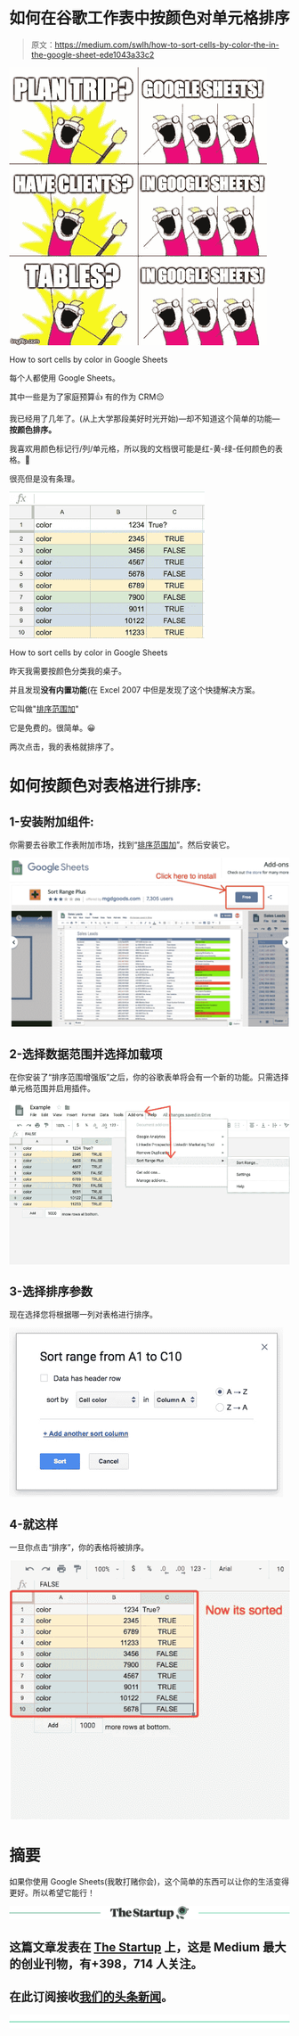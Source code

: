 # 如何在谷歌工作表中按颜色对单元格排序

> 原文：<https://medium.com/swlh/how-to-sort-cells-by-color-the-in-the-google-sheet-ede1043a33c2>

![](img/368df2dc8bc1c7621677bb8d1b7eb6b4.png)

How to sort cells by color in Google Sheets

每个人都使用 Google Sheets。

其中一些是为了家庭预算👍
有的作为 CRM😔

我已经用了几年了。(从上大学那段美好时光开始)—却不知道这个简单的功能— **按颜色排序。**

我喜欢用颜色标记行/列/单元格，所以我的文档很可能是红-黄-绿-任何颜色的表格。🌈

很亮但是没有条理。

![](img/ac5158f896a56eb0b5e1c46864f1428a.png)

How to sort cells by color in Google Sheets

昨天我需要按颜色分类我的桌子。

并且发现**没有内置功能**(在 Excel 2007
中但是发现了这个快捷解决方案。

它叫做"[排序范围加](https://chrome.google.com/webstore/detail/sort-range-plus/gpnmmpfnieilimfbfnnklafihmeffaaa?hl=en&fbclid=IwAR3XCN8oGjzBycxAE4V5yLKWd2WlmwBDD39cJjLrFmZOJKliluiDmBnYnWM)"

它是免费的。很简单。😀

两次点击，我的表格就排序了。

# 如何按颜色对表格进行排序:

## 1-安装附加组件:

你需要去谷歌工作表附加市场，找到“[排序范围加](https://chrome.google.com/webstore/detail/sort-range-plus/gpnmmpfnieilimfbfnnklafihmeffaaa?hl=en&fbclid=IwAR3XCN8oGjzBycxAE4V5yLKWd2WlmwBDD39cJjLrFmZOJKliluiDmBnYnWM)”。然后安装它。

![](img/63bc9482d97ada5e00968d92c79573d3.png)

## 2-选择数据范围并选择加载项

在你安装了“排序范围增强版”之后，你的谷歌表单将会有一个新的功能。只需选择单元格范围并启用插件。

![](img/17272a0b0be8f57c4c8363a6573c4302.png)

## 3-选择排序参数

现在选择您将根据哪一列对表格进行排序。

![](img/6d08106117506d6af145d87ef15986cc.png)

## 4-就这样

一旦你点击“排序”，你的表格将被排序。

![](img/33b351794bb9253c330c74ad17e742d6.png)

# 摘要

如果你使用 Google Sheets(我敢打赌你会)，这个简单的东西可以让你的生活变得更好。所以希望它能行！

[![](img/308a8d84fb9b2fab43d66c117fcc4bb4.png)](https://medium.com/swlh)

## 这篇文章发表在 [The Startup](https://medium.com/swlh) 上，这是 Medium 最大的创业刊物，有+398，714 人关注。

## 在此订阅接收[我们的头条新闻](http://growthsupply.com/the-startup-newsletter/)。

[![](img/b0164736ea17a63403e660de5dedf91a.png)](https://medium.com/swlh)